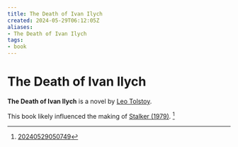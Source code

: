 ```yaml
---
title: The Death of Ivan Ilych
created: 2024-05-29T06:12:05Z
aliases:
- The Death of Ivan Ilych
tags:
- book
---
```


# The Death of Ivan Ilych

**The Death of Ivan Ilych** is a novel by [Leo Tolstoy](../notes/leo-tolstoy).

This book likely influenced the making of [Stalker (1979)](stalker.md). [^1]

[^1]: [20240529050749](../entries/20240529050749.md)
